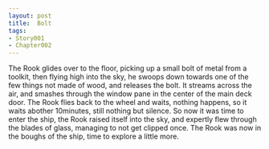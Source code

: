 ```yaml
---
layout: post
title:  Bolt
tags:
- Story001
- Chapter002
---
```


The Rook glides over to the floor, picking up a small bolt of metal from a toolkit, then flying high into the sky, he swoops down towards one of the few things not made of wood, and releases the bolt.  It streams across the air, and smashes through the window pane in the center of the main deck door.  The Rook flies back to the wheel and waits, nothing happens, so it waits abother 10minutes, still nothing but silence.  So now it was time to enter the ship, the Rook raised itself into the sky, and expertly flew through the blades of glass, managing to not get clipped once.  The Rook was now in the boughs of the ship, time to explore a little more.